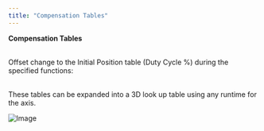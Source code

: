 ```yaml
---
title: "Compensation Tables"
---
```


**Compensation Tables**

\
Offset change to the Initial Position table (Duty Cycle %) during the specified functions:

\
These tables can be expanded into a 3D look up table using any runtime for the axis.


![Image](</lib/NewItem695.png>)
